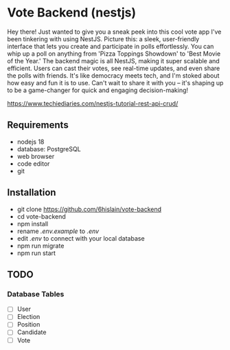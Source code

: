# Vote Backend (nestjs)

Hey there! Just wanted to give you a sneak peek into this cool vote app I've been tinkering with using NestJS. Picture this: a sleek, user-friendly interface that lets you create and participate in polls effortlessly. You can whip up a poll on anything from 'Pizza Toppings Showdown' to 'Best Movie of the Year.' The backend magic is all NestJS, making it super scalable and efficient. Users can cast their votes, see real-time updates, and even share the polls with friends. It's like democracy meets tech, and I'm stoked about how easy and fun it is to use. Can't wait to share it with you – it's shaping up to be a game-changer for quick and engaging decision-making!

https://www.techiediaries.com/nestjs-tutorial-rest-api-crud/

## Requirements

- nodejs 18
- database: PostgreSQL
- web browser
- code editor
- git

## Installation

- git clone https://github.com/6hislain/vote-backend
- cd vote-backend
- npm install 
- rename _.env.example_ to _.env_
- edit _.env_ to connect with your local database
- npm run migrate
- npm run start

## TODO

### Database Tables

- [ ] User
- [ ] Election
- [ ] Position
- [ ] Candidate
- [ ] Vote
